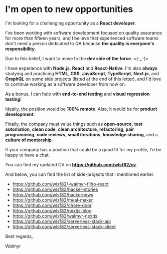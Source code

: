 # I'm open to new opportunities

I'm looking for a challenging opportunity as a **React developer**.

I've been working with software development focused on quality assurance for more than fifteen years, and I believe that experienced software teams don't need a person dedicated to QA because **the quality is everyone's responsibility**.

Due to this belief, I want to move to the **dev side of the force**. <(-_-)>

I have experience with **Node.js**, **React** and **React-Native**. I'm also **always** studying and practicing **HTML**, **CSS**, **JavaScript**, **TypeScript**, **Next.js**, and **GraphQL** on some side projects (listed at the end of this letter), and I'd love to continue working as a software developer from now on.

As a bonus, I can help with **end-to-end testing** and **visual regression testing**!

Ideally, the position would be **100% remote**.
Also, it would be for **product development**.

Finally, the company must value things such as **open-source**, **test automation**, **clean code**, **clean architecture**, **refactoring**, **pair programming**, **code reviews**, **small iterations**, **knowledge sharing**, and a **culture of mentorship**.

If your company has a position that could be a good fit for my profile, I'd be happy to have a chat.

You can find my updated CV on **https://github.com/wlsf82/cv**.

And below, you can find the list of side-projects that I mentioned earlier.

* https://github.com/wlsf82/-walmyr-filho-react
* https://github.com/wlsf82/hacker-stories
* https://github.com/wlsf82/hackernews
* https://github.com/wlsf82/meal-maker
* https://github.com/wlsf82/chore-door
* https://github.com/wlsf82/nextjs-blog
* https://github.com/wlsf82/walmyr-nextjs
* https://github.com/wlsf82/serverless-stack-api
* https://github.com/wlsf82/serverless-stack-client

Best regards,

Walmyr
